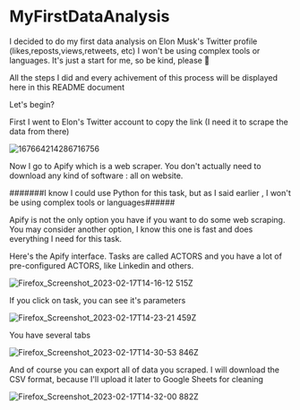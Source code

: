 # MyFirstDataAnalysis
I decided to do my first data analysis on Elon Musk's Twitter profile (likes,reposts,views,retweets, etc) I won't be using complex tools or languages. It's just a start for me, so be kind, please 🙏 


All the steps I did and every achivement of this process will be displayed here in this README document

Let's begin?

First I went to Elon's Twitter account to copy the link (I need it to scrape the data from there)



![167664214286716756](https://user-images.githubusercontent.com/69323411/219675574-618d5bd3-223e-4bc2-9d26-46cab132cdf0.png)



Now I go to Apify which is a web scraper. You don't actually need to download any kind of software : all on website.


#######I know I could use Python for this task, but as I said earlier , I won't be using complex tools or languages######

Apify is not the only option you have if you want to do some web scraping. You may consider another option, I know this one is fast and does everything I need for this task.

Here's the Apify interface. Tasks are called ACTORS and you have a lot of pre-configured ACTORS, like Linkedin and others.

![Firefox_Screenshot_2023-02-17T14-16-12 515Z](https://user-images.githubusercontent.com/69323411/219680011-8f53b93b-49f4-45d6-85b9-774a1adc23ea.png)


If you click on task, you can see it's parameters

![Firefox_Screenshot_2023-02-17T14-23-21 459Z](https://user-images.githubusercontent.com/69323411/219680912-a8e4229b-a892-48fc-842c-37709091ba02.png)

You have several tabs 


![Firefox_Screenshot_2023-02-17T14-30-53 846Z](https://user-images.githubusercontent.com/69323411/219682993-8df4ef19-197d-40da-a43e-6005cdf75f5b.png)

And of course you can export all of data you scraped. I will download the CSV format, because I'll upload it later to Google Sheets for cleaning

![Firefox_Screenshot_2023-02-17T14-32-00 882Z](https://user-images.githubusercontent.com/69323411/219683434-9c332387-e02d-4505-8ada-efa3b6c0a149.png)




